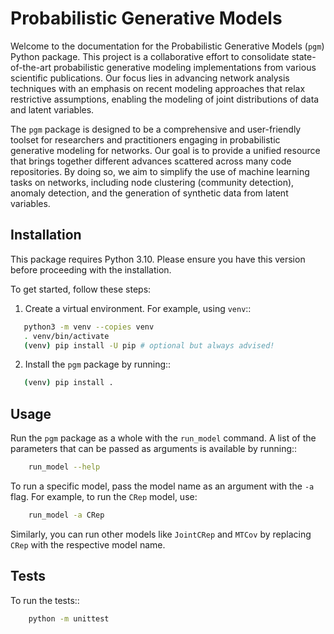# Probabilistic Generative Models

Welcome to the documentation for the Probabilistic Generative Models (``pgm``) Python package. This project is a
collaborative effort to consolidate state-of-the-art probabilistic generative modeling implementations from various
scientific publications. Our focus lies in advancing network analysis techniques with an emphasis on recent modeling
approaches that relax restrictive assumptions, enabling the modeling of joint distributions of data and latent
variables.

The ``pgm`` package is designed to be a comprehensive and user-friendly toolset for researchers and practitioners engaging
in probabilistic generative modeling for networks. Our goal is to provide a unified resource that brings together
different advances scattered across many code repositories. By doing so, we aim to simplify the use of machine
learning tasks on networks, including node clustering (community detection), anomaly detection, and the generation of
synthetic data from latent variables.

## Installation

This package requires Python 3.10. Please ensure you have this version before proceeding with the installation.

To get started, follow these steps:

1. Create a virtual environment. For example, using ``venv``::

```bash
   python3 -m venv --copies venv
   . venv/bin/activate
   (venv) pip install -U pip # optional but always advised!
```

2. Install the ``pgm`` package by running::

```bash
   (venv) pip install .
```

## Usage

Run the `pgm` package as a whole with the `run_model` command. A list of the parameters that can be passed as arguments is available by running::

```bash
    run_model --help
```

To run a specific model, pass the model name as an argument with the `-a` flag. For example, to run the `CRep` model, use:

```bash
    run_model -a CRep
```

Similarly, you can run other models like `JointCRep` and `MTCov` by replacing `CRep` with the respective model name.

## Tests

To run the tests::

```bash
    python -m unittest
```
